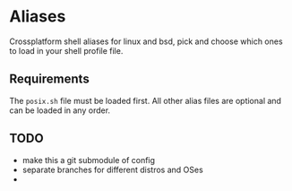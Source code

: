 # Aliases
Crossplatform shell aliases for linux and bsd, pick and choose which ones to load in your shell profile file.

## Requirements
The `posix.sh` file must be loaded first. All other alias files are optional and can be loaded in any order.

## TODO
* make this a git submodule of config
* separate branches for different distros and OSes
* 
